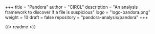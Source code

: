 +++
title = "Pandora"
author = "CIRCL"
description = "An analysis framework to discover if a file is suspicious"
logo = "logo-pandora.png"
weight = 10
draft = false
repository = "pandora-analysis/pandora"
+++

{{< readme >}}
